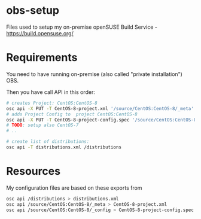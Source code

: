 # obs-setup

Files used to setup my on-premise openSUSE Build Service - https://build.opensuse.org/

# Requirements

You need to have running on-premise (also called "private installation") OBS.

Then you have call API in this order:

```bash
# creates Project: CentOS:CentOS-8
osc api -X PUT -T CentOS-8-project.xml '/source/CentOS:CentOS-8/_meta'
# adds Project Config to  project CentOS:CentOS-8
osc api -X PUT -T CentOS-8-project-config.spec '/source/CentOS:CentOS-8/_config'
# TODO: setup also CentOS-7
# ..

# create list of distributions:
osc api -T distributions.xml /distributions
```

# Resources

My configuration files are based on these exports from 

```bash
osc api /distributions > distributions.xml
osc api /source/CentOS:CentOS-8/_meta > CentOS-8-project.xml
osc api /source/CentOS:CentOS-8/_config > CentOS-8-project-config.spec
```

